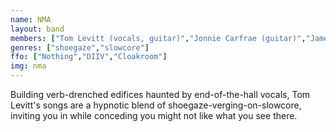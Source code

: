 ```yaml
---
name: NMA
layout: band
members: ["Tom Levitt (vocals, guitar)","Jonnie Carfrae (guitar)","James Olson (bass)","Juraj Pisko (drums)"]
genres: ["shoegaze","slowcore"]
ffo: ["Nothing","DIIV","Cloakroom"]
img: nma
---
```


Building verb-drenched edifices haunted by end-of-the-hall vocals, Tom Levitt's songs are a hypnotic blend of shoegaze-verging-on-slowcore, inviting you in while conceding you might not like what you see there. 